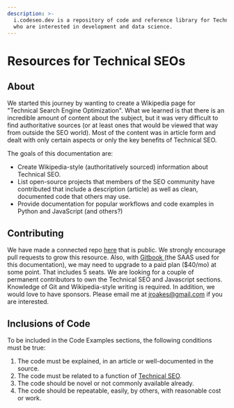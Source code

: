 ```yaml
---
description: >-
  i.codeseo.dev is a repository of code and reference library for Technical SEOs
  who are interested in development and data science.
---
```


# Resources for Technical SEOs

## About

We started this journey by wanting to create a Wikipedia page for "Technical Search Engine Optimization".  What we learned is that there is an incredible amount of content about the subject, but it was very difficult to find authoritative sources \(or at least ones that would be viewed that way from outside the SEO world\).  Most of the content was in article form and dealt with only certain aspects or only the key benefits of Technical SEO.

The goals of this documentation are:

* Create Wikipedia-style \(authoritatively sourced\) information about Technical SEO.
* List open-source projects that members of the SEO community have contributed that include a description \(article\) as well as clean, documented code that others may use.
* Provide documentation for popular workflows and code examples in Python and JavaScript \(and others?\)

## Contributing

We have made a connected repo [here](https://github.com/jroakes/iCodeSEO) that is public.  We strongly encourage pull requests to grow this resource.  Also, with [Gitbook ](https://www.gitbook.com/)\(the SAAS used for this documentation\), we may need to upgrade to a paid plan \($40/mo\) at some point.  That includes 5 seats.  We are looking for a couple of permanent contributors to own the Technical SEO and Javascript sections. Knowledge of Git and Wikipedia-style writing is required.  In addition, we would love to have sponsors.  Please email me at [jroakes@gmail.com](mailto:jroakes@gmail.com) if you are interested.

## Inclusions of Code

To be included in the Code Examples sections, the following conditions must be true:

1. The code must be explained, in an article or well-documented in the source.
2. The code must be related to a function of [Technical SEO](technical-seo/overview/learning-center/1.-what-is-technical-seo.md).
3. The code should be novel or not commonly available already.
4. The code should be repeatable, easily, by others, with reasonable cost or work.



